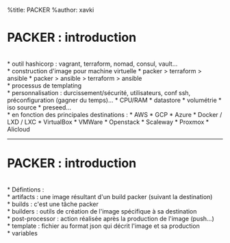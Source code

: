 %title: PACKER
%author: xavki


# PACKER : introduction


<br>
* outil hashicorp : vagrant, terraform, nomad, consul, vault...

<br>
* construction d'image pour machine virtuelle
		* packer > terraform > ansible
		* packer > ansible > terraform > ansible

<br>
* processus de templating

<br>
* personnalisation : durcissement/sécurité, utilisateurs, conf ssh, préconfiguration (gagner du temps)...
		* CPU/RAM
		* datastore
		* volumétrie
		* iso source
		* preseed...

<br>
* en fonction des principales destinations :
			* AWS
			* GCP
			* Azure
			* Docker / LXD / LXC
			* VirtualBox
			* VMWare
			* Openstack
			* Scaleway
			* Proxmox
			* Alicloud

----------------------------------------------------------------------------------

# PACKER : introduction

<br>
* Défintions :

<br>
		* artifacts : une image résultant d'un build packer (suivant la destination)

<br>
		* builds : c'est une tâche packer

<br>
		* builders : outils de création de l'image spécifique à sa destination

<br>
		* post-processor : action réalisée après la production de l'image (push...)

<br>
		* template : fichier au format json qui décrit l'image et sa production

<br>
		* variables 
